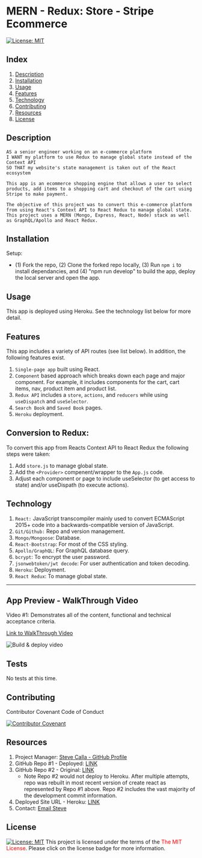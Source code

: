 # MERN - Redux: Store - Stripe Ecommerce
[![License:  MIT](https://img.shields.io/badge/License-MIT-yellow.svg)](https://opensource.org/licenses/MIT)

## Index

1. [Description](#description)
2. [Installation](#installation)
3. [Usage](#usage)
4. [Features](#features)
5. [Technology](#technology)
6. [Contributing](#contributing)
7. [Resources](#resources)
8. [License](#license)

## Description

```
AS a senior engineer working on an e-commerce platform
I WANT my platform to use Redux to manage global state instead of the Context API
SO THAT my website's state management is taken out of the React ecosystem
```

```
This app is an ecommerce shopping engine that allows a user to select products, add items to a shopping cart and checkout of the cart using Stripe to make payment.

The objective of this project was to convert this e-commerce platform from using React's Context API to React Redux to manage global state. This project uses a MERN (Mongo, Express, React, Node) stack as well as GraphQL/Apollo and React Redux.

```

## Installation

Setup: 
- (1) Fork the repo, (2) Clone the forked repo locally, (3) Run `npm i` to install dependancies, and (4) "npm run develop" to build the app, deploy the local server and open the app.

## Usage

This app is deployed using Heroku. See the technology list below for more detail.

## Features

This app includes a variety of API routes (see list below). In addition, the following features exist.

1. `Single-page app` built using React.
2. `Component` based approach which breaks down each page and major component. For example, it includes components for the cart, cart items, nav, product item and product list.
3. `Redux API` includes a `store`, `actions`, and `reducers` while using `useDispatch` and `useSelector`.
4. `Search Book` and `Saved Book` pages. 
5. `Heroku` deployment.

## Conversion to Redux:
To convert this app from Reacts Context API to React Redux the following steps were taken:
1. Add `store.js` to manage global state.
2. Add the `<Provider>` compenent/wrapper to the `App.js` code.
3. Adjust each component or page to include useSelector (to get access to state) and/or useDispath (to execute actions).

## Technology

1. `React:` JavaScript transcompiler mainly used to convert ECMAScript 2015+ code into a backwards-compatible version of JavaScript.
2. `Git/Github:` Repo and version management.
3. `Mongo/Mongoose`: Database.
4. `React-Bootstrap`: For most of the CSS styling.
5. `Apollo/GraphQL`: For GraphQL database query.
6. `bcrypt`: To encrypt the user password.
7. `jsonwebtoken/jwt decode`: For user authentication and token decoding.
8. `Heroku`: Deployment.
9. `React Redux`: To manage global state.
---

## App Preview - WalkThrough Video

Video #1: Demonstrates all of the content, functional and technical acceptance criteria.

[Link to WalkThrough Video](https://youtu.be/BAm6qmxFOb0)

![Build & deploy video](./assets/demo-video.gif)

## Tests

No tests at this time.

## Contributing

Contributor Covenant Code of Conduct

[![Contributor Covenant](https://img.shields.io/badge/Contributor%20Covenant-2.1-4baaaa.svg)](https://www.contributor-covenant.org/version/2/1/code_of_conduct/code_of_conduct.md)

## Resources

1. Project Manager: [Steve Calla - GitHub Profile](https://github.com/stevecalla)
2. GitHub Repo #1 - Deployed: [LINK](https://github.com/stevecalla/shop-stripe)
3. GitHub Repo #2 - Original: [LINK](https://github.com/stevecalla/store-stripe)
    * Note Repo #2 would not deploy to Heroku. After multiple attempts, repo was rebuilt in most recent version of create react as represented by Repo #1 above. Repo #2 includes the vast majority of the development commit information.
4. Deployed Site URL - Heroku: [LINK](https://shop-stripe.herokuapp.com/ )
5. Contact: [Email Steve](mailto:callasteven@gmail.com)

## License 

[![License:  MIT](https://img.shields.io/badge/License-MIT-yellow.svg)](https://opensource.org/licenses/MIT)
This project is licensed under the terms of the <span style="color:red">The MIT License</span>. Please click on the license badge for more information.